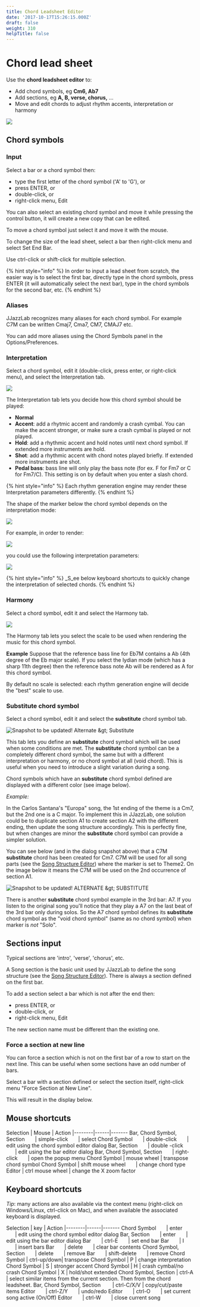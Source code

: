 ```yaml
---
title: Chord Leadsheet Editor
date: '2017-10-17T15:26:15.000Z'
draft: false
weight: 310
helpTitle: false
---
```


# Chord lead sheet

Use the **chord leadsheet editor** to:

* Add chord symbols, eg **Cm6, Ab7**
* Add sections, eg **A, B, verse, chorus,** ...
* Move and edit chords to adjust rhythm accents, interpretation or harmony

![](../../.gitbook/assets/chordleadsheeteditor.png)

## Chord symbols

### Input

Select a bar or a chord symbol then:

* type the first letter of the chord symbol \('A' to 'G'\), or
* press ENTER, or
* double-click, or
* right-click menu, Edit

You can also select an existing chord symbol and move it while pressing the control button, it will create a new copy that can be edited.

To move a chord symbol just select it and move it with the mouse.

To change the size of the lead sheet, select a bar then right-click menu and select Set End Bar.

Use ctrl-click or shift-click for multiple selection.

{% hint style="info" %}
In order to input a lead sheet from scratch, the easier way is to select the first bar, directly type in the chord symbols, press ENTER \(it will automatically select the next bar\), type in the chord symbols for the second bar, etc.
{% endhint %}

### Aliases

JJazzLab recognizes many aliases for each chord symbol. For example C7M can be written Cmaj7, Cma7, CM7, CMAJ7 etc.

You can add more aliases using the Chord Symbols panel in the Options/Preferences.

### Interpretation

Select a chord symbol, edit it \(double-click, press enter, or right-click menu\), and select the Interpretation tab.

![](../../.gitbook/assets/chordsymbolinterpretationdialog.png)

The Interpretation tab lets you decide how this chord symbol should be played:

* **Normal**
* **Accent**: add a rhytmic accent and randomly a crash cymbal. You can make the accent stronger, or make sure a crash cymbal is played or not played.
* **Hold**: add a rhythmic accent and hold notes until next chord symbol. If extended more instruments are hold.
* **Shot**: add a rhythmic accent with chord notes played briefly. If extended more instruments are shot.
* **Pedal bass**: bass line will only play the bass note \(for ex. F for Fm7 or C for Fm7/C\). This setting is on by default when you enter a slash chord.

{% hint style="info" %}
Each rhythm generation engine may render these Interpretation parameters differently.
{% endhint %}

  
 The shape of the marker below the chord symbol depends on the interpretation mode:

![](../../.gitbook/assets/interpretationmarkers.png)

 For example, in order to render: 

![](../../.gitbook/assets/rhythmicaccents.png)

you could use the following interpretation parameters: 

![](../../.gitbook/assets/examplerhythmicaccents.png)

{% hint style="info" %}
_S_ee below keyboard shortcuts to quickly change the interpretation of selected chords.
{% endhint %}

### Harmony

Select a chord symbol, edit it and select the Harmony tab.

![](../../.gitbook/assets/chordsymbolharmonydialog.png)

The Harmony tab lets you select the scale to be used when rendering the music for this chord symbol.

**Example** Suppose that the reference bass line for Eb7M contains a Ab \(4th degree of the Eb major scale\). If you select the lydian mode \(which has a sharp 11th degree\) then the reference bass note Ab will be rendered as A for this chord symbol.

By default no scale is selected: each rhythm generation engine will decide the "best" scale to use.

### Substitute chord symbol

Select a chord symbol, edit it and select the **substitute** chord symbol tab.

![Snapshot to be updated! Alternate &amp;gt; Substitute](../../.gitbook/assets/chordsymbolalternatedialog.png)

This tab lets you define an **substitute** chord symbol which will be used when some conditions are met. The **substitute** chord symbol can be a completely different chord symbol, the same but with a different interpretation or harmony, or no chord symbol at all \(void chord\). This is useful when you need to introduce a slight variation during a song.

Chord symbols which have an **substitute** chord symbol defined are displayed with a different color \(see image below\).

_Example:_

In the Carlos Santana's "Europa" song, the 1st ending of the theme is a Cm7, but the 2nd one is a C major. To implement this in JJazzLab, one solution could be to duplicate section A1 to create section A2 with the different ending, then update the song structure accordingly. This is perfectly fine, but when changes are minor the **substitute** chord symbol can provide a simpler solution.

You can see below \(and in the dialog snapshot above\) that a C7M **substitute** chord has been created for Cm7. C7M will be used for all song parts \(see the [Song Structure Editor](../song-structure-editor)\) where the marker is set to Theme2. On the image below it means the C7M will be used on the 2nd occurrence of section A1.

![Snapshot to be updated! ALTERNATE &amp;gt; SUBSTITUTE](../../.gitbook/assets/alternatechordleadsheet.png)

There is another **substitute** chord symbol example in the 3rd bar: A7. If you listen to the original song you'll notice that they play a A7 on the last beat of the 3rd bar only during solos. So the A7 chord symbol defines its **substitute** chord symbol as the "void chord symbol" \(same as no chord symbol\) when marker is _not_ "Solo".

## Sections input

Typical sections are 'intro', 'verse', 'chorus', etc.

A Song section is the basic unit used by JJazzLab to define the song structure \(see the [Song Structure Editor](../song-structure-editor)\). There is always a section defined on the first bar.

To add a section select a bar which is not after the end then:

* press ENTER, or
* double-click, or
* right-click menu, Edit

The new section name must be different than the existing one.

### Force a section at new line

You can force a section which is not on the first bar of a row to start on the next line. This can be useful when some sections have an odd number of bars.

Select a bar with a section defined or select the section itself, right-click menu "Force Section at New Line".

   
 This will result in the display below. 

## Mouse shortcuts

Selection \| Mouse \| Action \|--------\|------\|------- Bar, Chord Symbol, Section       \| simple-click       \| select Chord Symbol       \| double-click       \| edit using the chord symbol editor dialog Bar, Section       \| double -click       \| edit using the bar editor dialog Bar, Chord Symbol, Section       \| right-click       \| open the popup menu Chord Symbol \| mouse wheel \| transpose chord symbol Chord Symbol \| shift mouse wheel       \| change chord type Editor \| ctrl mouse wheel \| change the X zoom factor

## Keyboard shortcuts

_Tip_: many actions are also available via the context menu \(right-click on Windows/Linux, ctrl-click on Mac\), and when available the associated keyboard is displayed.

Selection \| key \| Action \|--------\|------\|------- Chord Symbol       \| enter       \| edit using the chord symbol editor dialog Bar, Section       \| enter       \| edit using the bar editor dialog Bar       \| ctrl-E       \| set end bar Bar       \| I       \| insert bars Bar       \| delete       \| clear bar contents Chord Symbol, Section       \| delete       \| remove Bar       \| shift-delete       \| remove Chord Symbol \| ctrl-up/down\| transpose Chord Symbol \| P \| change interpretation Chord Symbol \| S \| stronger accent Chord Symbol \| H \| crash cymbal/no crash Chord Symbol \| X \| hold/shot extended Chord Symbol, Section \| ctrl-A \| select similar items from the current section. Then from the chord leadsheet. Bar, Chord Symbol, Section        \| ctrl-C/X/V \| copy/cut/paste items Editor       \| ctrl-Z/Y       \| undo/redo Editor       \| ctrl-O       \| set current song active \(On/Off\) Editor       \| ctrl-W       \| close current song

